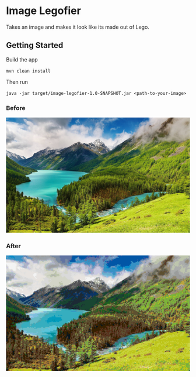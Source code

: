 # Image Legofier

Takes an image and makes it look like its made out of Lego.

## Getting Started

Build the app
```
mvn clean install
```

Then run
``` 
java -jar target/image-legofier-1.0-SNAPSHOT.jar <path-to-your-image>
```

### Before
![test.jpg](src/test/resources/test.jpg)

### After 
![lego.jpg](src/test/resources/lego.jpg)
